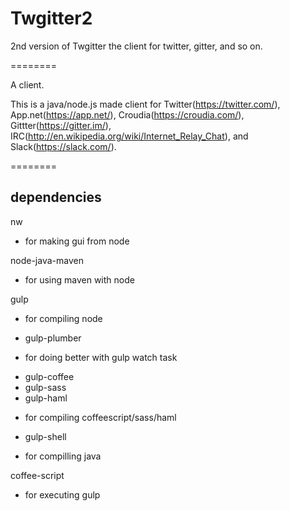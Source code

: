 # Twgitter2
2nd version of Twgitter the client for twitter, gitter, and so on.

========

A client.

This is a java/node.js made client for
Twitter(https://twitter.com/),
App.net(https://app.net/),
Croudia(https://croudia.com/),
Gittter(https://gitter.im/),
IRC(http://en.wikipedia.org/wiki/Internet_Relay_Chat), and
Slack(https://slack.com/).

========

## dependencies
nw
-  for making gui from node

node-java-maven
-  for using maven with node

gulp
-  for compiling node
 + gulp-plumber
  - for doing better with gulp watch task
 + gulp-coffee
 + gulp-sass
 + gulp-haml
  - for compiling coffeescript/sass/haml
 + gulp-shell
  - for compilling java

coffee-script
-  for executing gulp
